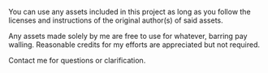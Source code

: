 You can use any assets included in this project as long as you follow the licenses and instructions of the original author(s) of said assets.

Any assets made solely by me are free to use for whatever, barring pay walling. Reasonable credits for my efforts are appreciated but not required.

Contact me for questions or clarification.

